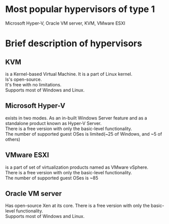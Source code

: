 # Most popular hypervisors of type 1
Microsoft Hyper-V, Oracle VM server, KVM, VMware ESXI

# Brief description of hypervisors
## KVM
is a Kernel-based Virtual Machine. It is a part of Linux kernel.  
Is's open-source.  
It's free with no limitations.  
Supports most of Windows and Linux.  
## Microsoft Hyper-V
exists in two modes. As an in-built Windows Server feature and as a standalone product known as Hyper-V Server.  
There is a free version with only the basic-level functionality.  
The number of supported guest OSes is limited(~25 of Windows, and ~5 of others)  
## VMware ESXI
is a part of set of virtualization products named as VMware vSphere.  
There is a free version with only the basic-level functionality.  
The number of supported guest OSes is ~85  
## Oracle VM server
Has open-source Xen at its core.
There is a free version with only the basic-level functionality.  
Supports most of Windows and Linux.  